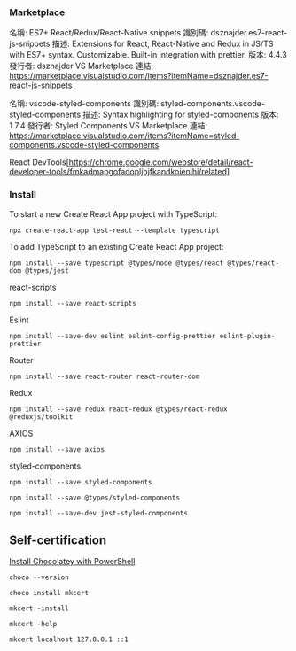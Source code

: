 ### Marketplace

名稱: ES7+ React/Redux/React-Native snippets
識別碼: dsznajder.es7-react-js-snippets
描述: Extensions for React, React-Native and Redux in JS/TS with ES7+ syntax. Customizable. Built-in integration with prettier.
版本: 4.4.3
發行者: dsznajder
VS Marketplace 連結: https://marketplace.visualstudio.com/items?itemName=dsznajder.es7-react-js-snippets

名稱: vscode-styled-components
識別碼: styled-components.vscode-styled-components
描述: Syntax highlighting for styled-components
版本: 1.7.4
發行者: Styled Components
VS Marketplace 連結: https://marketplace.visualstudio.com/items?itemName=styled-components.vscode-styled-components

React DevTools[https://chrome.google.com/webstore/detail/react-developer-tools/fmkadmapgofadopljbjfkapdkoienihi/related]

### Install

To start a new Create React App project with TypeScript:

`npx create-react-app test-react --template typescript`

To add TypeScript to an existing Create React App project:

`npm install --save typescript @types/node @types/react @types/react-dom @types/jest`

react-scripts

`npm install --save react-scripts`

Eslint

`npm install --save-dev eslint eslint-config-prettier eslint-plugin-prettier`

Router

`npm install --save react-router react-router-dom`

Redux

`npm install --save redux react-redux @types/react-redux @reduxjs/toolkit`

AXIOS

`npm install --save axios`

styled-components

`npm install --save styled-components`

`npm install --save @types/styled-components`

`npm install --save-dev jest-styled-components`

## Self-certification

[Install Chocolatey with PowerShell](https://docs.chocolatey.org/en-us/choco/setup)

`choco --version`

`choco install mkcert`

`mkcert -install`

`mkcert -help`

`mkcert localhost 127.0.0.1 ::1`
